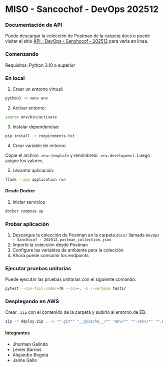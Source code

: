 # MISO - Sancochof - DevOps 202512

### Documentación de API

Puede descargar la colección de Postman de la carpeta docs o puede visitar el sitio [API - DevOps - Sanchocof - 202512](https://documenter.getpostman.com/view/14550156/2sB2cPj5ep) para verla en línea.

### Comenzando

Requisitos: Python 3.10 o superior

### En local

1. Crear un entorno virtual:

```sh
python3 -m venv env
```

2. Activar entorno:

```sh
source env/bin/activate
```

3. Instalar dependencias:

```sh
pip install -r requirements.txt
```

4. Crear variable de entorno

Copie el archivo `.env.template` y renómbrelo `.env.development`. Luego asigne los valores.

5. Levantar aplicación:

```sh
flask --app application run
```

#### Desde Docker

1. Iniciar servicios

```sh
docker compose up
```

### Probar aplicación

1. Descargue la colección de Postman en la carpeta `docs/` llamada `DevOps - Sanchocof - 202512.postman_collection.json`
2. Importe la colección desde Postman
3. Configure las variables de ambiente para la colección
4. Ahora puede consumir los endpoints

### Ejecutar pruebas unitarias

Puede ejecutar las pruebas unitarias con el siguiente comando:

```sh
pytest --cov-fail-under=70 --cov=. -s --verbose tests/
```

### Desplegando en AWS

Crear `.zip` con el contenido de la carpeta y subirlo al entorno de EB.

```sh
zip -r deploy.zip . -x "*.git*" "__pycache__/*" "env/*" "*.venv/*" "*.DS_Store"
```


#### Integrantes

- Jhorman Galindo
- Leiner Barrios
- Alejandro Bogotá
- Jaime Gallo

